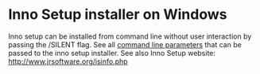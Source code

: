 # Inno Setup installer on Windows #

Inno setup can be installed from command line without user interaction by passing the /SILENT flag. See all [command line parameters](http://www.jrsoftware.org/ishelp/topic_setupcmdline.htm) that can be passed to the inno setup installer. See also Inno Setup website: http://www.jrsoftware.org/isinfo.php
